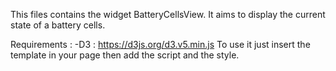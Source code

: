 This files contains the widget BatteryCellsView.
It aims to display the current state of a battery cells.

Requirements :
    -D3 : https://d3js.org/d3.v5.min.js
To use it just insert the template in your page then add the script and the style.